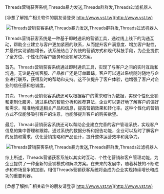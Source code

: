 Threads营销获客系统,Threads暴力发送,Threads群群发,Threads过滤机器人

[😍想了解推广相关软件的朋友请登录 http://www.vst.tw](http://www.vst.tw)

 <center><img src="https://vst.tw/MP4/tuiguang/png/5.png" alt="Threads营销获客系统,Threads暴力发送,Threads群群发,Threads过滤机器人"></center>

Threads营销获客系统是一种基于即时通讯的营销工具，通过线上线下的沟通互动，帮助企业建立与客户更加紧密的联系，从而提升客户满意度、增加客户黏性，并最终实现销售增长。该系统结合了传统的营销方式和现代科技手段，为企业提供了全方位、个性化的客户服务和营销解决方案。

首先，Threads营销获客系统通过即时通讯工具，实现了与客户之间的实时互动和沟通。无论是在线客服、产品推广还是订单跟踪，客户可以通过系统随时随地与企业进行联系，获得及时的帮助和支持。这不仅提升了客户体验，也增强了客户对企业的信任感和忠诚度。

其次，Threads营销获客系统还可以根据客户的需求和行为数据，实现个性化营销和定制化服务。通过系统的智能分析和推荐算法，企业可以更好地了解客户的偏好和需求，精准地推送相关产品和信息，提高营销效果和转化率。这种个性化的营销方式不仅能够吸引客户的注意，也能够提升客户的购买欲望。

最后，Threads营销获客系统还可以帮助企业建立完善的客户管理系统，实现客户信息的集中管理和跟踪。通过系统的数据分析和报告功能，企业可以及时了解客户的反馈和需求，优化营销策略和产品设计，提升整体运营效率和竞争力。

 <center><img src="https://vst.tw/MP4/tuiguang/png/4.png" alt="Threads营销获客系统,Threads暴力发送,Threads群群发,Threads过滤机器人"></center>

综上所述，Threads营销获客系统以其实时互动、个性化营销和客户管理功能，为企业提供了一种全新的营销模式和解决方案。在未来的发展中，随着科技的不断进步和市场竞争的加剧，相信Threads营销获客系统将会成为企业实现持续增长和成功的重要利器。

[😍想了解推广相关软件的朋友请登录 http://www.vst.tw](http://www.vst.tw)



